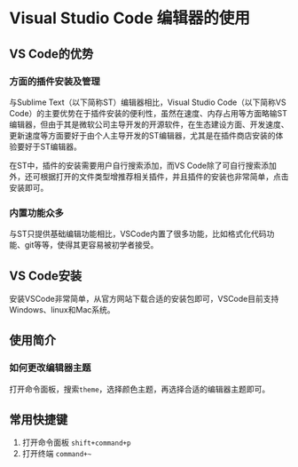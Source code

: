 # Visual Studio Code 编辑器的使用

## VS Code的优势

### 方面的插件安装及管理

与Sublime Text（以下简称ST）编辑器相比，Visual Studio Code（以下简称VS Code）的主要优势在于插件安装的便利性，虽然在速度、内存占用等方面略输ST编辑器，但由于其是微软公司主导开发的开源软件，在生态建设方面、开发速度、更新速度等方面要好于由个人主导开发的ST编辑器，尤其是在插件商店安装的体验要好于ST编辑器。

在ST中，插件的安装需要用户自行搜索添加，而VS Code除了可自行搜索添加外，还可根据打开的文件类型增推荐相关插件，并且插件的安装也非常简单，点击安装即可。

### 内置功能众多

与ST只提供基础编辑功能相比，VSCode内置了很多功能，比如格式化代码功能、git等等，使得其更容易被初学者接受。

## VS Code安装

安装VSCode非常简单，从官方网站下载合适的安装包即可，VSCode目前支持Windows、linux和Mac系统。

## 使用简介

### 如何更改编辑器主题

打开命令面板，搜索`theme`，选择颜色主题，再选择合适的编辑器主题即可。

## 常用快捷键

1. 打开命令面板 `shift+command+p`
1. 打开终端 `command+~`